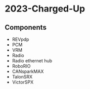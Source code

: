 # 2023-Charged-Up

## Components 
* REVpdp 
* PCM 
* VRM 
* Radio 
* Radio ethernet hub 
* RoboRIO 
* CANsparkMAX 
* TalonSRX 
* VictorSPX 
